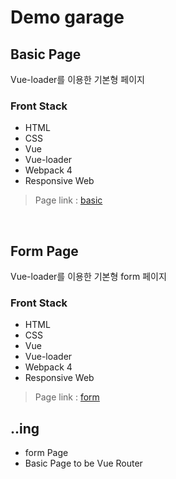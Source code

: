 # Demo garage

## Basic Page
Vue-loader를 이용한 기본형 페이지

### Front Stack
   - HTML
   - CSS
   - Vue
   - Vue-loader
   - Webpack 4
   - Responsive Web

   > Page link : [basic](https://bumgarner.github.io/demo/basic)

<br>

## Form Page
Vue-loader를 이용한 기본형 form 페이지

### Front Stack
   - HTML
   - CSS
   - Vue
   - Vue-loader
   - Webpack 4
   - Responsive Web

   > Page link : [form](https://bumgarner.github.io/demo/form)

## ..ing
  - form Page
  - Basic Page to be Vue Router 
